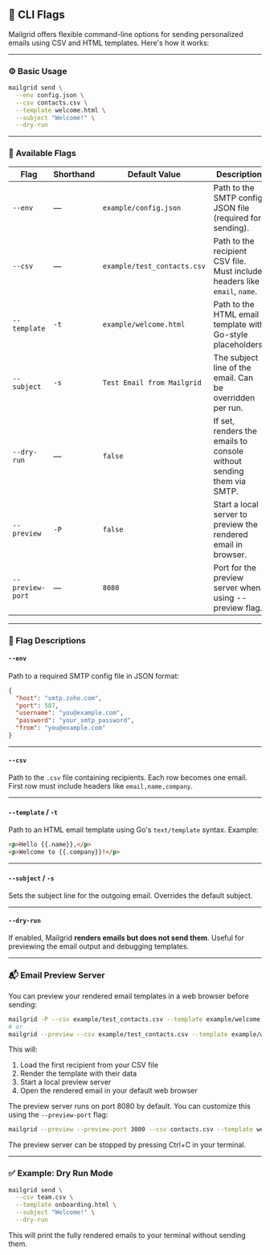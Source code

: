 ## 🏁 CLI Flags

Mailgrid offers flexible command-line options for sending personalized emails using CSV and HTML templates. Here's how it works:

---

### ⚙️ Basic Usage

```bash
mailgrid send \
  --env config.json \
  --csv contacts.csv \
  --template welcome.html \
  --subject "Welcome!" \
  --dry-run
```

---

### 📁 Available Flags

| Flag            | Shorthand | Default Value               | Description                                                                |
| --------------- | --------- | --------------------------- | -------------------------------------------------------------------------- |
| `--env`         | —         | `example/config.json`       | Path to the SMTP config JSON file (required for sending).                  |
| `--csv`         | —         | `example/test_contacts.csv` | Path to the recipient CSV file. Must include headers like `email`, `name`. |
| `--template`    | `-t`      | `example/welcome.html`      | Path to the HTML email template with Go-style placeholders.                |
| `--subject`     | `-s`      | `Test Email from Mailgrid`  | The subject line of the email. Can be overridden per run.                 |
| `--dry-run`     | —         | `false`                     | If set, renders the emails to console without sending them via SMTP.       |
| `--preview`     | `-P`       | `false`                     | Start a local server to preview the rendered email in browser.             |
| `--preview-port`| —         | `8080`                      | Port for the preview server when using --preview flag.                     |

---

### 📌 Flag Descriptions

#### `--env`

Path to a required SMTP config file in JSON format:

```json
{
  "host": "smtp.zoho.com",
  "port": 587,
  "username": "you@example.com",
  "password": "your_smtp_password",
  "from": "you@example.com"
}
```

---

#### `--csv`

Path to the `.csv` file containing recipients.
Each row becomes one email. First row must include headers like `email,name,company`.

---

#### `--template` / `-t`

Path to an HTML email template using Go's `text/template` syntax.
Example:

```html
<p>Hello {{.name}},</p>
<p>Welcome to {{.company}}!</p>
```

---

#### `--subject` / `-s`

Sets the subject line for the outgoing email.
Overrides the default subject.

---

#### `--dry-run`

If enabled, Mailgrid **renders emails but does not send them**.
Useful for previewing the email output and debugging templates.

---

### 📬 Email Preview Server

You can preview your rendered email templates in a web browser before sending:

```bash
mailgrid -P --csv example/test_contacts.csv --template example/welcome.html
# or
mailgrid --preview --csv example/test_contacts.csv --template example/welcome.html
```

This will:
1. Load the first recipient from your CSV file
2. Render the template with their data
3. Start a local preview server
4. Open the rendered email in your default web browser

The preview server runs on port 8080 by default. You can customize this using the `--preview-port` flag:

```bash
mailgrid --preview --preview-port 3000 --csv contacts.csv --template welcome.html
```

The preview server can be stopped by pressing Ctrl+C in your terminal.

---

### ✅ Example: Dry Run Mode

```bash
mailgrid send \
  --csv team.csv \
  --template onboarding.html \
  --subject "Welcome!" \
  --dry-run
```

This will print the fully rendered emails to your terminal without sending them.
